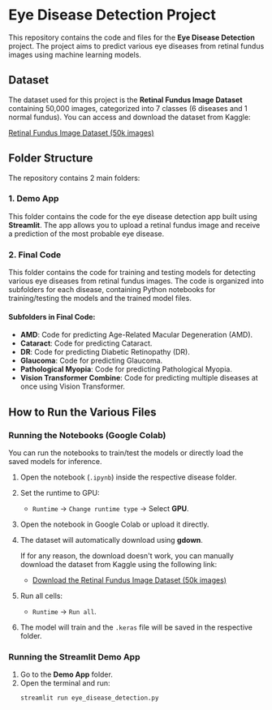 # Eye Disease Detection Project

This repository contains the code and files for the **Eye Disease Detection** project. The project aims to predict various eye diseases from retinal fundus images using machine learning models.

## Dataset

The dataset used for this project is the **Retinal Fundus Image Dataset** containing 50,000 images, categorized into 7 classes (6 diseases and 1 normal fundus). You can access and download the dataset from Kaggle:

[Retinal Fundus Image Dataset (50k images)](https://www.kaggle.com/datasets/gautamrajiitk/retinal-fundus-image-50k)

## Folder Structure

The repository contains 2 main folders:

### 1. **Demo App**
This folder contains the code for the eye disease detection app built using **Streamlit**. The app allows you to upload a retinal fundus image and receive a prediction of the most probable eye disease.

### 2. **Final Code**
This folder contains the code for training and testing models for detecting various eye diseases from retinal fundus images. The code is organized into subfolders for each disease, containing Python notebooks for training/testing the models and the trained model files.

#### Subfolders in **Final Code**:

- **AMD**: Code for predicting Age-Related Macular Degeneration (AMD).
- **Cataract**: Code for predicting Cataract.
- **DR**: Code for predicting Diabetic Retinopathy (DR).
- **Glaucoma**: Code for predicting Glaucoma.
- **Pathological Myopia**: Code for predicting Pathological Myopia.
- **Vision Transformer Combine**: Code for predicting multiple diseases at once using Vision Transformer.

## How to Run the Various Files

### Running the Notebooks (Google Colab)
You can run the notebooks to train/test the models or directly load the saved models for inference.

1. Open the notebook (`.ipynb`) inside the respective disease folder.
2. Set the runtime to GPU:
   - `Runtime` → `Change runtime type` → Select **GPU**.
3. Open the notebook in Google Colab or upload it directly.
4. The dataset will automatically download using **gdown**.

   If for any reason, the download doesn't work, you can manually download the dataset from Kaggle using the following link:
   - [Download the Retinal Fundus Image Dataset (50k images)](https://www.kaggle.com/datasets/gautamrajiitk/retinal-fundus-image-50k)

5. Run all cells:
   - `Runtime` → `Run all`.
6. The model will train and the `.keras` file will be saved in the respective folder.

### Running the Streamlit Demo App
1. Go to the **Demo App** folder.
2. Open the terminal and run:
   ```bash
   streamlit run eye_disease_detection.py
